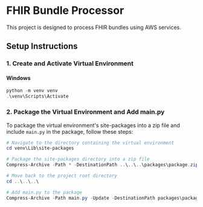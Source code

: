 # FHIR Bundle Processor

This project is designed to process FHIR bundles using AWS services.

## Setup Instructions

### 1. Create and Activate Virtual Environment

#### Windows

```powershell
python -m venv venv
.\venv\Scripts\Activate
```
### 2. Package the Virtual Environment and Add main.py

To package the virtual environment's site-packages into a zip file and include `main.py` in the package, follow these steps:

```powershell
# Navigate to the directory containing the virtual environment
cd venv\Lib\site-packages

# Package the site-packages directory into a zip file
Compress-Archive -Path * -DestinationPath ..\..\..\packages\package.zip

# Move back to the project root directory
cd ..\..\..\

# Add main.py to the package
Compress-Archive -Path main.py -Update -DestinationPath packages\package.zip
```
